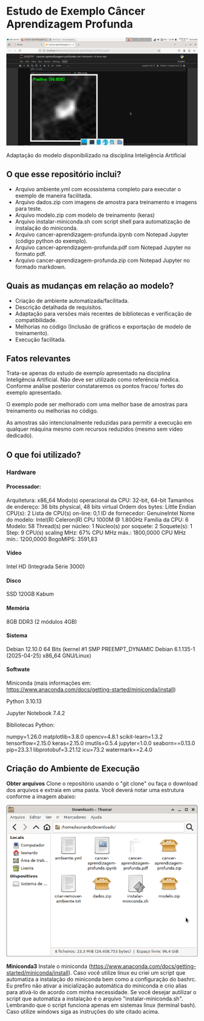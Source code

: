 <h1>Estudo de Exemplo Câncer Aprendizagem Profunda</h1>

![Tela inicial notebook](/imagens/tela-teste-amostra-positivo.png)  

Adaptação do modelo disponibilizado na disciplina Inteligência Artificial

<h2>O que esse repositório inclui?</h2>

* Arquivo ambiente.yml com ecossistema completo para executar o exemplo de maneira facilitada.
* Arquivo dados.zip com imagens de amostra para treinamento e imagens para teste.
* Arquivo modelo.zip com modelo de treinamento (keras)
* Arquivo instalar-miniconda.sh com script shell para automatização de instalação do miniconda.
* Arquivo cancer-aprendizagem-profunda.ipynb com Notepad Jupyter (código python do exemplo).
* Arquivo cancer-aprendizagem-profunda.pdf com Notepad Jupyter no formato pdf.
* Arquivo cancer-aprendizagem-profunda.zip com Notepad Jupyter no formado markdown.

<h2>Quais as mudanças em relação ao modelo?</h2>

* Criação de ambiente automatizada/facilitada.
* Descrição detalhada de requisitos.
* Adaptação para versões mais recentes de bibliotecas e verificação de compatibilidade.
* Melhorias no código (Inclusão de gráficos e exportação de modelo de treinamento).
* Execução facilitada.

<h2>Fatos relevantes</h2>

Trata-se apenas do estudo de exemplo apresentado na disciplina Inteligência Artificial. Não deve ser utilizado como referência
médica. Conforme análise posterior constataremos os pontos fracos/ fortes do exemplo apresentado.

O exemplo pode ser melhorado com uma melhor base de amostras para treinamento ou melhorias no código.

As amostras são intencionalmente reduzidas para permitir a execução em qualquer máquina mesmo com recursos reduzidos (mesmo sem vídeo dedicado).

<h2>O que foi utilizado?</h2>

<h3>Hardware</h3>

<h4>Processador:</h4>

Arquitetura:                  x86_64
  Modo(s) operacional da CPU: 32-bit, 64-bit
  Tamanhos de endereço:       36 bits physical, 48 bits virtual
  Ordem dos bytes:            Little Endian
CPU(s):                       2
  Lista de CPU(s) on-line:    0,1
ID de fornecedor:             GenuineIntel
  Nome do modelo:             Intel(R) Celeron(R) CPU 1000M @ 1.80GHz
    Família da CPU:           6
    Modelo:                   58
    Thread(s) per núcleo:     1
    Núcleo(s) por soquete:    2
    Soquete(s):               1
    Step:                     9
    CPU(s) scaling MHz:       67%
    CPU MHz máx.:             1800,0000
    CPU MHz mín.:             1200,0000
    BogoMIPS:                 3591,83


<h4>Vídeo</h4>

Intel HD (Integrada Série 3000)


<h4>Disco</h4>

SSD 120GB Kabum


<h4>Memória</h4>

8GB DDR3 (2 módulos 4GB)

<h4>Sistema</h4>

Debian 12.10.0 64 Bits (kernel #1 SMP PREEMPT_DYNAMIC Debian 6.1.135-1 (2025-04-25) x86_64 GNU/Linux)

<h4>Softwate</h4>

Miniconda  (mais informações em: https://www.anaconda.com/docs/getting-started/miniconda/install)

Python 3.10.13

Jupyter Notebook 7.4.2

Bibliotecas Python:

numpy=1.26.0
matplotlib=3.8.0
opencv=4.8.1
scikit-learn=1.3.2
tensorflow=2.15.0
keras=2.15.0
imutils=0.5.4
jupyter=1.0.0
seaborn==0.13.0
pip=23.3.1
libprotobuf=3.21.12
icu=73.2
watermark==2.4.0


<h2>Criação do Ambiente de Execução</h2>

<b>Obter arquivos</b>
Clone o repositório usando o "git clone" ou faça o download dos arquivos e extraia em uma pasta. Você deverá notar uma estrutura conforme a imagem abaixo:

![Tela arquivos repositório](/imagens/tela-arquivos-repositorio.png)  


<b>Miniconda3</b>
Instale o miniconda (https://www.anaconda.com/docs/getting-started/miniconda/install). Caso você utilize linux eu criei um script que
automatiza a instalação do miniconda bem como a configuração do bashrc. Eu prefiro não ativar a inicialização automática do miniconda e crio alias para
ativá-lo de acordo com minha necessidade. Se você desejar autilizar o script que automatiza a instalação é o arquivo "instalar-miniconda.sh". Lembrando que o script funciona
apenas em sistemas linux (terminal bash). Caso utilize windows siga as instruções do site citado acima.














